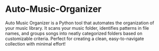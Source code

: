 # Auto-Music-Organizer
Auto Music Organizer is a Python tool that automates the organization of your music library. It scans your music folder, identifies patterns in file names, and groups songs into neatly categorized folders based on customizable criteria. Perfect for creating a clean, easy-to-navigate collection with minimal effort!
